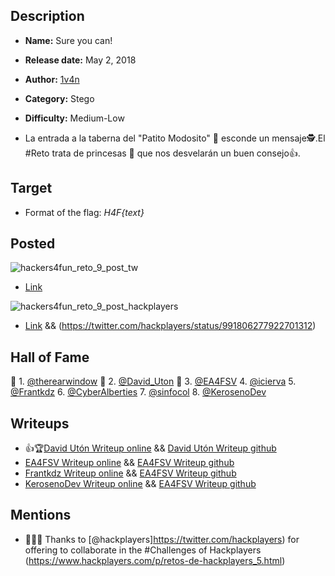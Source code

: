 ## Description

- **Name:** Sure you can!
- **Release date:** May 2, 2018
- **Author:** [1v4n](https://twitter.com/1r0Dm48O)
- **Category:** Stego
- **Difficulty:** Medium-Low

- La entrada a la taberna del "Patito Modosito" 🐤 esconde un mensaje🕵.El #Reto trata de princesas 👸 que nos desvelarán un buen consejo👍.

## Target

- Format of the flag: *H4F{text}*

## Posted

![hackers4fun_reto_9_post_tw](./Reto_9_tw_post.png)
- [Link](https://twitter.com/Hackers4F/status/991597426581516288)

![hackers4fun_reto_9_post_hackplayers](./Reto_9_hackplayers_post.png)
- [Link](https://www.hackplayers.com/2018/05/reto-24-la-taberna-del-patito-modosito.html) && (https://twitter.com/hackplayers/status/991806277922701312)

## Hall of Fame

🥇 1. [@therearwindow](https://twitter.com/therearwindow)
🥈 2. [@David_Uton](https://twitter.com/David_Uton)
🥉 3. [@EA4FSV](https://twitter.com/EA4FSV)
4. [@icierva](https://twitter.com/icierva)
5. [@Frantkdz](https://twitter.com/Frantkdz)
6. [@CyberAlberties](https://twitter.com/CyberAlberties)
7. [@sinfocol](https://twitter.com/sinfocol)
8. [@KerosenoDev](https://twitter.com/KerosenoDev)

## Writeups

- 👍🏆[David Utón Writeup online](https://www.hackplayers.com/2018/05/solucion-al-reto-25-la-taberna-del-patito.html) && [David Utón Writeup github](xxx)
- [EA4FSV Writeup online](https://www.dropbox.com/sh/2bs63ik4b5vhe70/AAD9ZpojUbTluBjMi8VOUcHJa) && [EA4FSV Writeup github](xxx)
- [Frantkdz Writeup online](https://drive.google.com/file/d/1CU-4eSGasO-D0g0C_ba8D1hkw1o8vIYW) && [EA4FSV Writeup github](xxx)
- [KerosenoDev Writeup online](https://docs.google.com/document/d/1SWqDrb5xfFSj7Rg2E1bVYq9N0m_kHDZFjdGs_khxAbc) && [EA4FSV Writeup github](xxx)


## Mentions

- 👏👏👏 Thanks to [@hackplayers]https://twitter.com/hackplayers) for offering to collaborate in the #Challenges of Hackplayers (https://www.hackplayers.com/p/retos-de-hackplayers_5.html)

